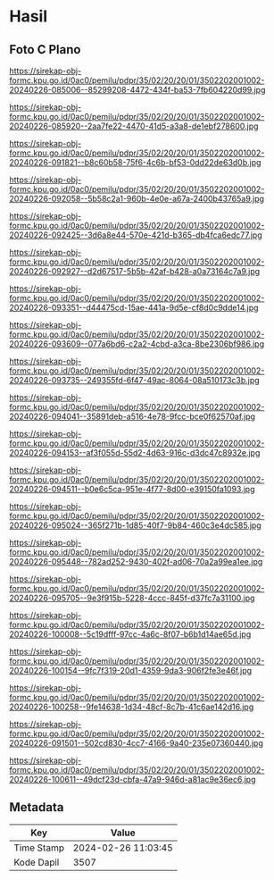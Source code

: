 # Hasil

## Foto C Plano

https://sirekap-obj-formc.kpu.go.id/0ac0/pemilu/pdpr/35/02/20/20/01/3502202001002-20240226-085006--85299208-4472-434f-ba53-7fb604220d99.jpg

https://sirekap-obj-formc.kpu.go.id/0ac0/pemilu/pdpr/35/02/20/20/01/3502202001002-20240226-085920--2aa7fe22-4470-41d5-a3a8-de1ebf278600.jpg

https://sirekap-obj-formc.kpu.go.id/0ac0/pemilu/pdpr/35/02/20/20/01/3502202001002-20240226-091821--b8c60b58-75f6-4c6b-bf53-0dd22de63d0b.jpg

https://sirekap-obj-formc.kpu.go.id/0ac0/pemilu/pdpr/35/02/20/20/01/3502202001002-20240226-092058--5b58c2a1-960b-4e0e-a67a-2400b43765a9.jpg

https://sirekap-obj-formc.kpu.go.id/0ac0/pemilu/pdpr/35/02/20/20/01/3502202001002-20240226-092425--3d6a8e44-570e-421d-b365-db4fca6edc77.jpg

https://sirekap-obj-formc.kpu.go.id/0ac0/pemilu/pdpr/35/02/20/20/01/3502202001002-20240226-092927--d2d67517-5b5b-42af-b428-a0a73164c7a9.jpg

https://sirekap-obj-formc.kpu.go.id/0ac0/pemilu/pdpr/35/02/20/20/01/3502202001002-20240226-093351--d44475cd-15ae-441a-9d5e-cf8d0c9dde14.jpg

https://sirekap-obj-formc.kpu.go.id/0ac0/pemilu/pdpr/35/02/20/20/01/3502202001002-20240226-093609--077a6bd6-c2a2-4cbd-a3ca-8be2306bf986.jpg

https://sirekap-obj-formc.kpu.go.id/0ac0/pemilu/pdpr/35/02/20/20/01/3502202001002-20240226-093735--249355fd-6f47-49ac-8064-08a510173c3b.jpg

https://sirekap-obj-formc.kpu.go.id/0ac0/pemilu/pdpr/35/02/20/20/01/3502202001002-20240226-094041--35891deb-a516-4e78-9fcc-bce0f62570af.jpg

https://sirekap-obj-formc.kpu.go.id/0ac0/pemilu/pdpr/35/02/20/20/01/3502202001002-20240226-094153--af3f055d-55d2-4d63-916c-d3dc47c8932e.jpg

https://sirekap-obj-formc.kpu.go.id/0ac0/pemilu/pdpr/35/02/20/20/01/3502202001002-20240226-094511--b0e6c5ca-951e-4f77-8d00-e39150fa1093.jpg

https://sirekap-obj-formc.kpu.go.id/0ac0/pemilu/pdpr/35/02/20/20/01/3502202001002-20240226-095024--365f271b-1d85-40f7-9b84-460c3e4dc585.jpg

https://sirekap-obj-formc.kpu.go.id/0ac0/pemilu/pdpr/35/02/20/20/01/3502202001002-20240226-095448--782ad252-9430-402f-ad06-70a2a99ea1ee.jpg

https://sirekap-obj-formc.kpu.go.id/0ac0/pemilu/pdpr/35/02/20/20/01/3502202001002-20240226-095705--9e3f915b-5228-4ccc-845f-d37fc7a31100.jpg

https://sirekap-obj-formc.kpu.go.id/0ac0/pemilu/pdpr/35/02/20/20/01/3502202001002-20240226-100008--5c19dfff-97cc-4a6c-8f07-b6b1d14ae65d.jpg

https://sirekap-obj-formc.kpu.go.id/0ac0/pemilu/pdpr/35/02/20/20/01/3502202001002-20240226-100154--9fc7f319-20d1-4359-9da3-906f2fe3e46f.jpg

https://sirekap-obj-formc.kpu.go.id/0ac0/pemilu/pdpr/35/02/20/20/01/3502202001002-20240226-100258--9fe14638-1d34-48cf-8c7b-41c6ae142d16.jpg

https://sirekap-obj-formc.kpu.go.id/0ac0/pemilu/pdpr/35/02/20/20/01/3502202001002-20240226-091501--502cd830-4cc7-4166-9a40-235e07360440.jpg

https://sirekap-obj-formc.kpu.go.id/0ac0/pemilu/pdpr/35/02/20/20/01/3502202001002-20240226-100611--49dcf23d-cbfa-47a9-946d-a81ac9e36ec6.jpg


## Metadata

| Key        | Value               |
| ---------- | ------------------- |
| Time Stamp | 2024-02-26 11:03:45 |
| Kode Dapil | 3507                |



